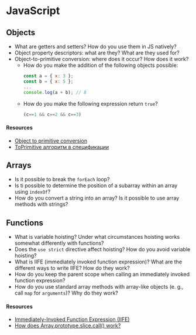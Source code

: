 # JavaScript

## Objects

+ What are getters and setters? How do you use them in JS natively?
+ Object property descriptors: what are they? What are they used for?
+ Object-to-primitive conversion: where does it occur? How does it work?
   + How do you make the addition of the following objects possible:
      ```javascript
      const a = { x: 3 };
      const b = { x: 5 };
      ...
      console.log(a + b); // 8
      ```
   + How do you make the following expression return `true`?
      ```javascript
      (c==1 && c==2 && c==3)
      ```

#### Resources

+ [Object to primitive conversion](https://javascript.info/object-toprimitive)
+ [ToPrimitive алгоритм в спецификации](https://www.ecma-international.org/ecma-262/9.0/index.html#sec-toprimitive)

## Arrays

+ Is it possible to break the `forEach` loop?
+ Is ti possible to determine the position of a subarray within an array using `indexOf`?
+ How do you convert a string into an array? Is it possible to use array methods with strings?

## Functions

+ What is variable hoisting? Under what circumstances hoisting works somewhat differently with functions?
+ Does the `use strict` directive affect hoisting? How do you avoid variable hoisting?
+ What is IIFE (immediately invoked function expression)? What are the different ways to write IIFE? How do they work?
+ How do you keep the parent scope when calling an immediately invoked function expression?
+ How do you use standard array methods with array-like objects (e. g., call `map` for `arguments`)? Why do they work?

#### Resources

+ [Immediately-Invoked Function Expression (IIFE)](http://benalman.com/news/2010/11/immediately-invoked-function-expression/)
+ [How does Array.prototype.slice.call() work?](https://stackoverflow.com/questions/7056925/how-does-array-prototype-slice-call-work)
